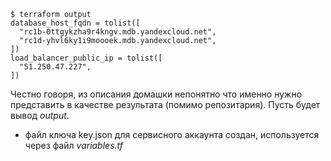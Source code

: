 ```
$ terraform output
database_host_fqdn = tolist([
  "rc1b-0ttgykzha9r4kngv.mdb.yandexcloud.net",
  "rc1d-yhvl6ky1i9moooek.mdb.yandexcloud.net",
])
load_balancer_public_ip = tolist([
  "51.250.47.227",
])
```

Честно говоря, из описания домашки непонятно что именно нужно представить в
качестве результата (помимо репозитария). Пусть будет вывод *output*.

* файл ключа key.json для сервисного аккаунта создан, используется через файл
*variables.tf*
